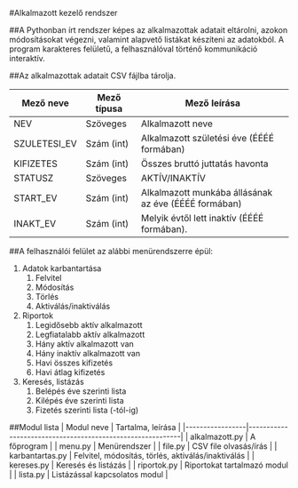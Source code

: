 #Alkalmazott kezelő rendszer

##A Pythonban írt rendszer képes az alkalmazottak adatait eltárolni, azokon módosításokat végezni, valamint alapvető listákat készíteni az adatokból. A program karakteres felületű, a felhasználóval történő kommunikáció interaktív.

##Az alkalmazottak adatait CSV fájlba tárolja.
 
| Mező neve    | Mező típusa | Mező leírása                                                 |
|--------------|-------------|--------------------------------------------------------------|
| NEV          | Szöveges    | Alkalmazott neve                                             |
| SZULETESI_EV | Szám (int)  | Alkalmazott születési éve (ÉÉÉÉ formában)                    |
| KIFIZETES    | Szám (int)	 | Összes bruttó juttatás havonta                               |
| STATUSZ      | Szöveges	 | AKTÍV/INAKTÍV                                                |
| START_EV     | Szám (int)  | Alkalmazott munkába állásának az éve (ÉÉÉÉ formában)         |
| INAKT_EV     | Szám (int)  | Melyik évtől lett inaktív (ÉÉÉÉ formában).                   | 

##A felhasználói felület az alábbi menürendszerre épül:
1. Adatok karbantartása
	1. Felvitel
	2. Módosítás
	3. Törlés
	4. Aktiválás/inaktiválás
2. Riportok
	1. Legidősebb aktív alkalmazott
	2. Legfiatalabb aktív alkalmazott
	3. Hány aktív alkalmazott van
	4. Hány inaktív alkalmazott van
	5. Havi összes kifizetés
	6. Havi átlag kifizetés
3. Keresés, listázás
	1. Belépés éve szerinti lista
	2. Kilépés éve szerinti lista
	3. Fizetés szerinti lista (-tól-ig)

##Modul lista
| Modul neve      | Tartalma, leírása                                         |
|-----------------|-----------------------------------------------------------|
| alkalmazott.py  | A főprogram                                               |
| menu.py         | Menürendszer                                              |
| file.py         | CSV file olvasás/írás                                     |
| karbantartas.py | Felvitel, módosítás, törlés, aktiválás/inaktiválás        |
| kereses.py      | Keresés és listázás                                       |
| riportok.py     | Riportokat tartalmazó modul                               |
| lista.py        | Listázással kapcsolatos modul                             |
